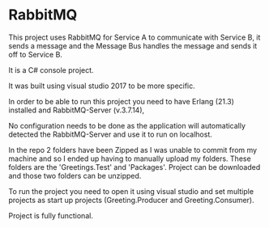 # RabbitMQ

This project uses RabbitMQ for Service A to communicate with Service B, it sends a message and the Message Bus handles the
message and sends it off to Service B.

It is a C# console project.

It was built using visual studio 2017 to be more specific.

In order to be able to run this project you need to have Erlang (21.3) installed and RabbitMQ-Server (v.3.7.14),

No configuration needs to be done as the application will automatically detected the RabbitMQ-Server and use it to run on localhost.

In the repo 2 folders have been Zipped as I was unable to commit from my machine and so I ended up having to manually upload my folders.
These folders are the 'Greetings.Test' and 'Packages'. Project can be downloaded and those two folders can be unzipped.

To run the project you need to open it using visual studio and set multiple projects as start up projects (Greeting.Producer and Greeting.Consumer).

Project is fully functional.
